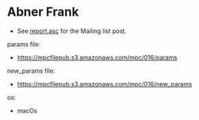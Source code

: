 # Abner Frank
* See [report.asc](./report.asc) for the Mailing list post.

params file:
* https://mpcfilepub.s3.amazonaws.com/mpc/016/params

new_params file:
* https://mpcfilepub.s3.amazonaws.com/mpc/016/new_params

os: 
* macOs
